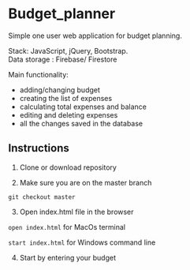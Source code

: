 # Budget_planner

Simple one user web application for budget planning.

Stack: JavaScript, jQuery, Bootstrap.\
Data storage : Firebase/ Firestore

Main functionality:
 - adding/changing budget
 - creating the list of expenses
 - calculating total expenses and balance
 - editing and deleting expenses
 - all the changes saved in the database

## Instructions
1. Clone or download repository

2. Make sure you are on the master branch 

```git checkout master```

3. Open index.html file in the browser

```open index.html``` for MacOs terminal

```start index.html``` for Windows command line

4. Start by entering your budget 


